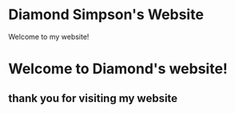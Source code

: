 # Diamond Simpson's Website
Welcome to my website!

<h1 id= "project_title"> Welcome to Diamond's website!</h1>
<h2 id= "project_tagline"> thank you for visiting my website </h2>
